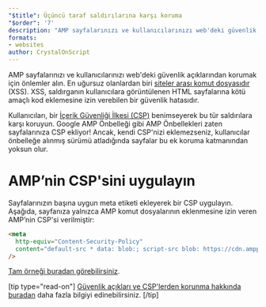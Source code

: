 ```yaml
---
"$title": Üçüncü taraf saldırılarına karşı koruma
"$order": '7'
description: "AMP sayfalarınızı ve kullanıcılarınızı web'deki güvenlik açıklarından korumak için önlemler alın"
formats:
- websites
author: CrystalOnScript
---
```


AMP sayfalarınızı ve kullanıcılarınızı web'deki güvenlik açıklarından korumak için önlemler alın. En uğursuz olanlardan biri [siteler arası komut dosyasıdır](https://www.google.com/about/appsecurity/learning/xss/) (XSS). XSS, saldırganın kullanıcılara görüntülenen HTML sayfalarına kötü amaçlı kod eklemesine izin verebilen bir güvenlik hatasıdır.

Kullanıcıları, bir [İçerik Güvenliği İlkesi (CSP)](https://csp.withgoogle.com/docs/index.html) benimseyerek bu tür saldırılara karşı koruyun. Google AMP Önbelleği gibi AMP Önbellekleri zaten sayfalarınıza CSP ekliyor! Ancak, kendi CSP'nizi eklemezseniz, kullanıcılar önbelleğe alınmış sürümü atladığında sayfalar bu ek koruma katmanından yoksun olur.

# AMP’nin CSP'sini uygulayın

Sayfalarınızın başına uygun meta etiketi ekleyerek bir CSP uygulayın. Aşağıda, sayfanıza yalnızca AMP komut dosyalarının eklenmesine izin veren AMP’nin CSP'si verilmiştir:

```html
<meta
  http-equiv="Content-Security-Policy"
  content="default-src * data: blob:; script-src blob: https://cdn.ampproject.org/v0.js https://cdn.ampproject.org/v0/ https://cdn.ampproject.org/viewer/ https://cdn.ampproject.org/rtv/; object-src 'none'; style-src 'unsafe-inline' https://cdn.ampproject.org/rtv/ https://cdn.materialdesignicons.com https://cloud.typography.com https://fast.fonts.net https://fonts.googleapis.com https://maxcdn.bootstrapcdn.com https://p.typekit.net https://use.fontawesome.com https://use.typekit.net; report-uri https://csp-collector.appspot.com/csp/amp"
/>
```

[Tam örneği buradan görebilirsiniz](https://github.com/ampproject/amphtml/blob/master/examples/csp.amp.html).

[tip type="read-on"]  [Güvenlik açıkları ve CSP'lerden korunma hakkında buradan](https://developer.mozilla.org/en-US/docs/Web/HTTP/CSP) daha fazla bilgiyi edinebilirsiniz. [/tip]
